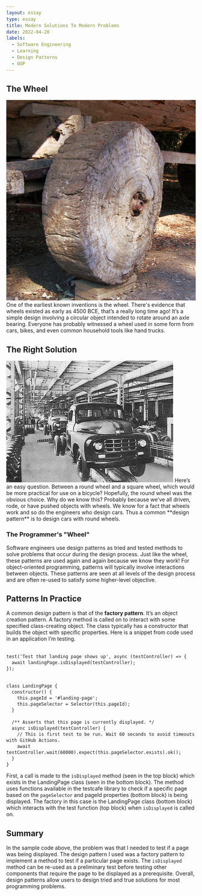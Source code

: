 ```yaml
---
layout: essay
type: essay
title: Modern Solutions To Modern Problems
date: 2022-04-28
labels:
  - Software Engineering
  - Learning
  - Design Patterns
  - OOP
---
```


## The Wheel

<img class="ui small floated right image" src="../images/Roue_primitive.png">
One of the earliest known inventions is the wheel. There's evidence that wheels existed as early as 4500 BCE, that’s a really long time ago! It’s a simple design involving a circular object intended to rotate around an axle bearing. Everyone has probably witnessed a wheel used in some form from cars, bikes, and even common household tools like hand trucks.

## The Right Solution

<img class="ui small floated right image" src="../images/Toyota_Motor_Plant_in_1950s.jpg">
Here’s an easy question. Between a round wheel and a square wheel, which would be more practical for use on a bicycle? Hopefully, the round wheel was the obvious choice. Why do we know this? Probably because we’ve all driven, rode, or have pushed objects with wheels. We know for a fact that wheels work and so do the engineers who design cars. Thus a common **design pattern** is to design cars with round wheels.

### The Programmer's "Wheel"

Software engineers use design patterns as tried and tested methods to solve problems that occur during the design process. Just like the wheel, these patterns are used again and again because we know they work! For object-oriented programming, patterns will typically involve interactions between objects. These patterns are seen at all levels of the design process and are often re-used to satisfy some higher-level objective.

## Patterns In Practice

A common design pattern is that of the **factory pattern**. It’s an object creation pattern. A factory method is called on to interact with some specified class-creating object. The class typically has a constructor that builds the object with specific properties. Here is a snippet from code used in an application I’m testing.

```

test('Test that landing page shows up', async (testController) => {
  await landingPage.isDisplayed(testController);
});

```

```

class LandingPage {
  constructor() {
    this.pageId = '#landing-page';
    this.pageSelector = Selector(this.pageId);
  }

  /** Asserts that this page is currently displayed. */
  async isDisplayed(testController) {
    // This is first test to be run. Wait 60 seconds to avoid timeouts with GitHub Actions.
    await testController.wait(60000).expect(this.pageSelector.exists).ok();
  }
}

```

First, a call is made to the `isDisplayed` method (seen in the top block) which exists in the LandingPage class (seen in the bottom block). The method uses functions available in the testcafe library to check if a specific page based on the `pageSelector` and pageId properties (bottom block) is being displayed. The factory in this case is the LandingPage class (bottom block) which interacts with the test function (top block) when `isDisplayed` is called on.

## Summary

In the sample code above, the problem was that I needed to test if a page was being displayed. The design pattern I used was a factory pattern to implement a method to test if a particular page exists. The `isDisplayed` method can be re-used as a preliminary test before testing other components that require the page to be displayed as a prerequisite. Overall, design patterns allow users to design tried and true solutions for most programming problems.
